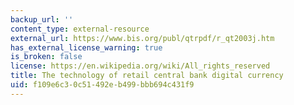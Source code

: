 ```yaml
---
backup_url: ''
content_type: external-resource
external_url: https://www.bis.org/publ/qtrpdf/r_qt2003j.htm
has_external_license_warning: true
is_broken: false
license: https://en.wikipedia.org/wiki/All_rights_reserved
title: The technology of retail central bank digital currency
uid: f109e6c3-0c51-492e-b499-bbb694c431f9
---
```

